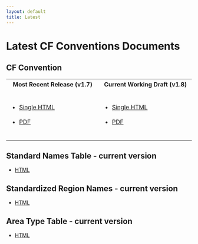 ```yaml
---
layout: default
title: Latest
---
```


# Latest CF Conventions Documents

## CF Convention 

<table>
<tr>
  <th width="300px"> Most Recent Release (v1.7) <br /> &nbsp;</th>
  <th width="300px"> Current Working Draft (v1.8) <br /> &nbsp;</th> 
</tr>
<tr>
  <td>
    <ul>
      <li> <a href="Data/cf-conventions/cf-conventions-1.7/cf-conventions.html">Single HTML</a> </li> <br />
      <li> <a href="Data/cf-conventions/cf-conventions-1.7/cf-conventions.pdf">PDF</a> </li> <br />
    </ul>
  </td>
  <td>
    <ul>
      <li> <a href="/cf-conventions/cf-conventions.html">Single HTML</a> </li> <br />
      <li> <a href="/cf-conventions/cf-conventions.pdf">PDF</a> </li> <br />
    </ul>
  </td>
</tr>
</table>

## Standard Names Table - current version

* <a href="Data/cf-standard-names/current/build/cf-standard-name-table.html">HTML</a>

## Standardized Region Names - current version

* <a href="Data/cf-standard-names/docs/standardized-region-names.html">HTML</a>

## Area Type Table - current version

* <a href="Data/area-type-table/current/build/area-type-table.html"> HTML </a>
